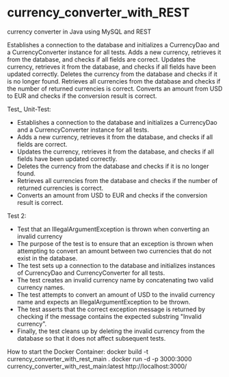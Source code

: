 # currency_converter_with_REST
currency converter in Java using MySQL and REST 


Establishes a connection to the database and initializes a CurrencyDao and a CurrencyConverter instance for all tests. Adds a new currency, retrieves it from the database, and checks if all fields are correct. Updates the currency, retrieves it from the database, and checks if all fields have been updated correctly. Deletes the currency from the database and checks if it is no longer found. Retrieves all currencies from the database and checks if the number of returned currencies is correct. Converts an amount from USD to EUR and checks if the conversion result is correct.


Test_ Unit-Test:
 -   Establishes a connection to the database and initializes a CurrencyDao and a CurrencyConverter instance for all tests.
 -   Adds a new currency, retrieves it from the database, and checks if all fields are correct.
 -   Updates the currency, retrieves it from the database, and checks if all fields have been updated correctly.
 -   Deletes the currency from the database and checks if it is no longer found.
 -   Retrieves all currencies from the database and checks if the number of returned currencies is correct.
 -   Converts an amount from USD to EUR and checks if the conversion result is correct.

Test 2:
- Test that an IllegalArgumentException is thrown when converting an invalid currency
- The purpose of the test is to ensure that an exception is thrown when attempting to convert an amount between two currencies that do not exist in the database.
- The test sets up a connection to the database and initializes instances of CurrencyDao and CurrencyConverter for all tests.
- The test creates an invalid currency name by concatenating two valid currency names.
- The test attempts to convert an amount of USD to the invalid currency name and expects an IllegalArgumentException to be thrown.
- The test asserts that the correct exception message is returned by checking if the message contains the expected substring "Invalid currency".
- Finally, the test cleans up by deleting the invalid currency from the database so that it does not affect subsequent tests.


How to start the Docker Container:
docker build -t currency_converter_with_rest_main .
docker run -d -p 3000:3000 currency_converter_with_rest_main:latest 
http://localhost:3000/
